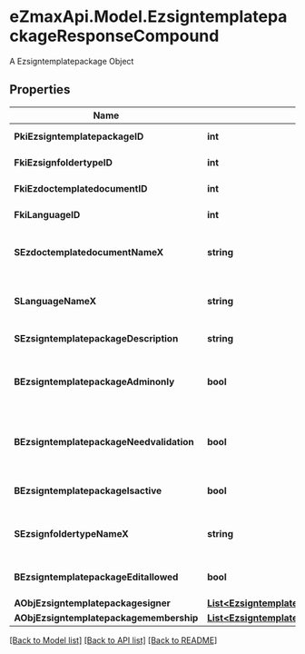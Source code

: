 # eZmaxApi.Model.EzsigntemplatepackageResponseCompound
A Ezsigntemplatepackage Object

## Properties

Name | Type | Description | Notes
------------ | ------------- | ------------- | -------------
**PkiEzsigntemplatepackageID** | **int** | The unique ID of the Ezsigntemplatepackage | 
**FkiEzsignfoldertypeID** | **int** | The unique ID of the Ezsignfoldertype. | 
**FkiEzdoctemplatedocumentID** | **int** | The unique ID of the Ezdoctemplatedocument | [optional] 
**FkiLanguageID** | **int** | The unique ID of the Language.  Valid values:  |Value|Description| |-|-| |1|French| |2|English| | 
**SEzdoctemplatedocumentNameX** | **string** | The name of the Ezdoctemplatedocument in the language of the requester | [optional] 
**SLanguageNameX** | **string** | The Name of the Language in the language of the requester | 
**SEzsigntemplatepackageDescription** | **string** | The description of the Ezsigntemplatepackage | 
**BEzsigntemplatepackageAdminonly** | **bool** | Whether the Ezsigntemplatepackage can be accessed by admin users only (eUserType&#x3D;Normal) | 
**BEzsigntemplatepackageNeedvalidation** | **bool** | Whether the Ezsignbulksend was automatically modified and needs a manual validation | 
**BEzsigntemplatepackageIsactive** | **bool** | Whether the Ezsigntemplatepackage is active or not | 
**SEzsignfoldertypeNameX** | **string** | The name of the Ezsignfoldertype in the language of the requester | 
**BEzsigntemplatepackageEditallowed** | **bool** | Whether the Ezsigntemplatepackage if allowed to edit or not | 
**AObjEzsigntemplatepackagesigner** | [**List&lt;EzsigntemplatepackagesignerResponseCompound&gt;**](EzsigntemplatepackagesignerResponseCompound.md) |  | 
**AObjEzsigntemplatepackagemembership** | [**List&lt;EzsigntemplatepackagemembershipResponseCompound&gt;**](EzsigntemplatepackagemembershipResponseCompound.md) |  | 

[[Back to Model list]](../README.md#documentation-for-models) [[Back to API list]](../README.md#documentation-for-api-endpoints) [[Back to README]](../README.md)

